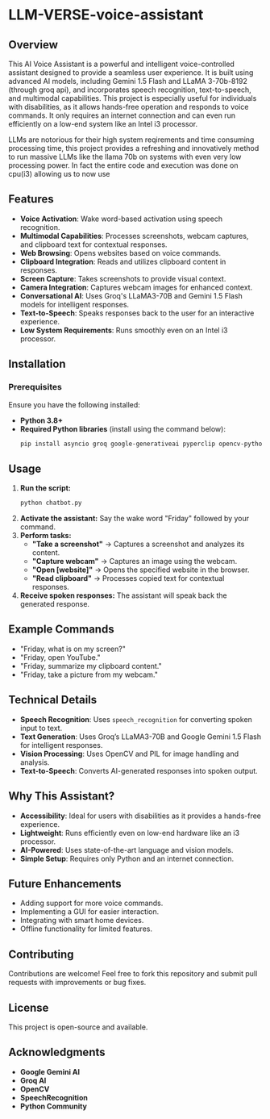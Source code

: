 # LLM-VERSE-voice-assistant

## Overview

This AI Voice Assistant is a powerful and intelligent voice-controlled assistant designed to provide a seamless user experience. It is built using advanced AI models, including Gemini 1.5 Flash and LLaMA 3-70b-8192 (through groq api), and incorporates speech recognition, text-to-speech, and multimodal capabilities. This project is especially useful for individuals with disabilities, as it allows hands-free operation and responds to voice commands. It only requires an internet connection and can even run efficiently on a low-end system like an Intel i3 processor.

LLMs are notorious for their high system reqirements and time consuming processing time, this project provides a refreshing and innovatively method to run massive LLMs like the llama 70b on systems with even very low processing power. In fact the entire code and execution was done on cpu(i3) allowing us to now use 

## Features

- **Voice Activation**: Wake word-based activation using speech recognition.
- **Multimodal Capabilities**: Processes screenshots, webcam captures, and clipboard text for contextual responses.
- **Web Browsing**: Opens websites based on voice commands.
- **Clipboard Integration**: Reads and utilizes clipboard content in responses.
- **Screen Capture**: Takes screenshots to provide visual context.
- **Camera Integration**: Captures webcam images for enhanced context.
- **Conversational AI**: Uses Groq's LLaMA3-70B and Gemini 1.5 Flash models for intelligent responses.
- **Text-to-Speech**: Speaks responses back to the user for an interactive experience.
- **Low System Requirements**: Runs smoothly even on an Intel i3 processor.

## Installation

### Prerequisites

Ensure you have the following installed:

- **Python 3.8+**
- **Required Python libraries** (install using the command below):
  ```sh
  pip install asyncio groq google-generativeai pyperclip opencv-python pillow SpeechRecognition edge-tts webbrowser pygame
  ```

## Usage

1. **Run the script:**
   ```sh
   python chatbot.py
   ```
2. **Activate the assistant:** Say the wake word "Friday" followed by your command.
3. **Perform tasks:**
   - **"Take a screenshot"** → Captures a screenshot and analyzes its content.
   - **"Capture webcam"** → Captures an image using the webcam.
   - **"Open [website]"** → Opens the specified website in the browser.
   - **"Read clipboard"** → Processes copied text for contextual responses.
4. **Receive spoken responses:** The assistant will speak back the generated response.

## Example Commands

- "Friday, what is on my screen?"
- "Friday, open YouTube."
- "Friday, summarize my clipboard content."
- "Friday, take a picture from my webcam."

## Technical Details

- **Speech Recognition**: Uses `speech_recognition` for converting spoken input to text.
- **Text Generation**: Uses Groq’s LLaMA3-70B and Google Gemini 1.5 Flash for intelligent responses.
- **Vision Processing**: Uses OpenCV and PIL for image handling and analysis.
- **Text-to-Speech**: Converts AI-generated responses into spoken output.

## Why This Assistant?

- **Accessibility**: Ideal for users with disabilities as it provides a hands-free experience.
- **Lightweight**: Runs efficiently even on low-end hardware like an i3 processor.
- **AI-Powered**: Uses state-of-the-art language and vision models.
- **Simple Setup**: Requires only Python and an internet connection.

## Future Enhancements

- Adding support for more voice commands.
- Implementing a GUI for easier interaction.
- Integrating with smart home devices.
- Offline functionality for limited features.

## Contributing

Contributions are welcome! Feel free to fork this repository and submit pull requests with improvements or bug fixes.

## License

This project is open-source and available.

## Acknowledgments

- **Google Gemini AI**
- **Groq AI**
- **OpenCV**
- **SpeechRecognition**
- **Python Community**

